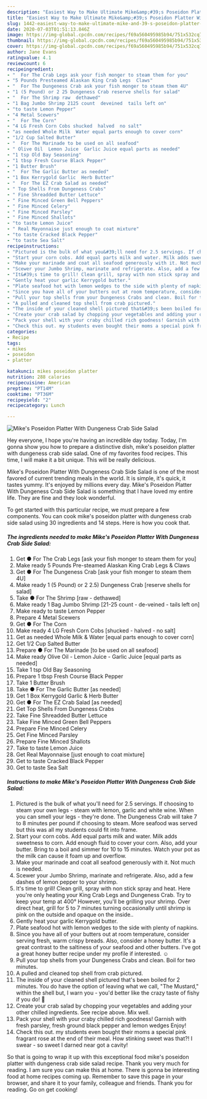 ```yaml
---
description: "Easiest Way to Make Ultimate Mike&amp;#39;s Poseidon Platter With Dungeness Crab Side Salad"
title: "Easiest Way to Make Ultimate Mike&amp;#39;s Poseidon Platter With Dungeness Crab Side Salad"
slug: 1442-easiest-way-to-make-ultimate-mike-and-39-s-poseidon-platter-with-dungeness-crab-side-salad
date: 2020-07-03T01:51:13.846Z
image: https://img-global.cpcdn.com/recipes/f69a560495985b94/751x532cq70/mikes-poseidon-platter-with-dungeness-crab-side-salad-recipe-main-photo.jpg
thumbnail: https://img-global.cpcdn.com/recipes/f69a560495985b94/751x532cq70/mikes-poseidon-platter-with-dungeness-crab-side-salad-recipe-main-photo.jpg
cover: https://img-global.cpcdn.com/recipes/f69a560495985b94/751x532cq70/mikes-poseidon-platter-with-dungeness-crab-side-salad-recipe-main-photo.jpg
author: Jane Evans
ratingvalue: 4.1
reviewcount: 6
recipeingredient:
- "  For The Crab Legs ask your fish monger to steam them for you"
- "5 Pounds Presteamed Alaskan King Crab Legs  Claws"
- "  For The Dungeness Crab ask your fish monger to steam them 4U"
- "1 (5 Pound) or 2 25 Dungeness Crab reserve shells for salad"
- "  For The Shrimp raw  dethawed"
- "1 Bag Jumbo Shrimp 2125 count  deveined  tails left on"
- "to taste Lemon Pepper"
- "4 Metal Scewers"
- "  For The Corn"
- "4 LG Fresh Corn Cobs shucked  halved  no salt"
- "as needed Whole Milk  Water equal parts enough to cover corn"
- "1/2 Cup Salted Butter"
- "  For The Marinade to be used on all seafood"
- " Olive Oil  Lemon Juice  Garlic Juice equal parts as needed"
- "1 tsp Old Bay Seasoning"
- "1 tbsp Fresh Course Black Pepper"
- "1 Butter Brush"
- "  For The Garlic Butter as needed"
- "1 Box Kerrygold Garlic  Herb Butter"
- "  For The EZ Crab Salad as needed"
- " Top Shells From Dungeness Crabs"
- " Fine Shreadded Butter Lettuce"
- " Fine Minced Green Bell Peppers"
- " Fine Minced Celery"
- " Fine Minced Parsley"
- " Fine Minced Shallots"
- "to taste Lemon Juice"
- " Real Mayonnaise just enough to coat mixture"
- "to taste Cracked Black Pepper"
- "to taste Sea Salt"
recipeinstructions:
- "Pictured is the bulk of what you&#39;ll need for 2.5 servings. If choosing to steam your own legs - steam with lemon, garlic and white wine. When you can smell your legs - they&#39;re done. The Dungeness Crab will take 7 to 8 minutes per pound if choosing to steam. More seafood was served but this was all my students could fit into frame."
- "Start your corn cobs. Add equal parts milk and water. Milk adds sweetness to corn. Add enough fluid to cover your corn. Also, add your butter. Bring to a boil and simmer for 10 to 15 minutes. Watch your pot as the milk can cause it foam up and overflow."
- "Make your marinade and coat all seafood generously with it. Not much is needed."
- "Scewer your Jumbo Shrimp, marinate and refrigerate. Also, add a few dashes of lemon pepper to your shrimp."
- "It&#39;s time to grill! Clean grill, spray with non stick spray and heat. Here you&#39;re only heating your King Crab Legs and Dungeness Crab. Try to keep your temp at 400° However, you&#39;ll be grilling your shrimp. Over direct heat, grill for 5 to 7 minutes turning occasionally until shrimp is pink on the outside and opaque on the inside.."
- "Gently heat your garlic Kerrygold butter."
- "Plate seafood hot with lemon wedges to the side with plenty of napkins."
- "Since you have all of your butters out at room temperature, consider serving fresh, warm crispy breads. Also, consider a honey butter. It&#39;s a great contrast to the saltiness of your seafood and other butters. I&#39;ve got a great honey butter recipe under my profile if interested. ☺"
- "Pull your top shells from your Dungeness Crabs and clean. Boil for two minutes."
- "A pulled and cleaned top shell from crab pictured."
- "The inside of your cleaned shell pictured that&#39;s been boiled for 2 minutes. You do have the option of leaving what we call, &#34;The Mustard,&#34; within the shell but, I warn you - you&#39;d better like the crazy taste of fishy if you do! 🐬"
- "Create your crab salad by chopping your vegetables and adding your other chilled ingredients. See recipe above. Mix well."
- "Pack your shell with your craby chilled rich goodness! Garnish with fresh parsley, fresh ground black pepper and lemon wedges Enjoy!"
- "Check this out. my students even bought their moms a special pink fragrant rose at the end of their meal. How stinking sweet was that?! I swear - so sweet I darned near got a cavity!"
categories:
- Recipe
tags:
- mikes
- poseidon
- platter

katakunci: mikes poseidon platter 
nutrition: 288 calories
recipecuisine: American
preptime: "PT14M"
cooktime: "PT36M"
recipeyield: "2"
recipecategory: Lunch

---
```



![Mike&#39;s Poseidon Platter With Dungeness Crab Side Salad](https://img-global.cpcdn.com/recipes/f69a560495985b94/751x532cq70/mikes-poseidon-platter-with-dungeness-crab-side-salad-recipe-main-photo.jpg)

Hey everyone, I hope you're having an incredible day today. Today, I'm gonna show you how to prepare a distinctive dish, mike&#39;s poseidon platter with dungeness crab side salad. One of my favorites food recipes. This time, I will make it a bit unique. This will be really delicious.



Mike&#39;s Poseidon Platter With Dungeness Crab Side Salad is one of the most favored of current trending meals in the world. It is simple, it's quick, it tastes yummy. It's enjoyed by millions every day. Mike&#39;s Poseidon Platter With Dungeness Crab Side Salad is something that I have loved my entire life. They are fine and they look wonderful.


To get started with this particular recipe, we must prepare a few components. You can cook mike&#39;s poseidon platter with dungeness crab side salad using 30 ingredients and 14 steps. Here is how you cook that.

<!--inarticleads1-->

##### The ingredients needed to make Mike&#39;s Poseidon Platter With Dungeness Crab Side Salad:

1. Get  ● For The Crab Legs [ask your fish monger to steam them for you]
1. Make ready 5 Pounds Pre-steamed Alaskan King Crab Legs &amp; Claws
1. Get  ● For The Dungeness Crab [ask your fish monger to steam them 4U]
1. Make ready 1 (5 Pound) or 2 2.5) Dungeness Crab [reserve shells for salad]
1. Take  ● For The Shrimp [raw - dethawed]
1. Make ready 1 Bag Jumbo Shrimp [21-25 count - de-veined - tails left on]
1. Make ready to taste Lemon Pepper
1. Prepare 4 Metal Scewers
1. Get  ● For The Corn
1. Make ready 4 LG Fresh Corn Cobs [shucked - halved - no salt]
1. Get as needed Whole Milk &amp; Water [equal parts enough to cover corn]
1. Get 1/2 Cup Salted Butter
1. Prepare  ● For The Marinade [to be used on all seafood]
1. Make ready  Olive Oil - Lemon Juice - Garlic Juice [equal parts as needed]
1. Take 1 tsp Old Bay Seasoning
1. Prepare 1 tbsp Fresh Course Black Pepper
1. Take 1 Butter Brush
1. Take  ● For The Garlic Butter [as needed]
1. Get 1 Box Kerrygold Garlic &amp; Herb Butter
1. Get  ● For The EZ Crab Salad [as needed]
1. Get  Top Shells From Dungeness Crabs
1. Take  Fine Shreadded Butter Lettuce
1. Take  Fine Minced Green Bell Peppers
1. Prepare  Fine Minced Celery
1. Get  Fine Minced Parsley
1. Prepare  Fine Minced Shallots
1. Take to taste Lemon Juice
1. Get  Real Mayonnaise [just enough to coat mixture]
1. Get to taste Cracked Black Pepper
1. Get to taste Sea Salt




<!--inarticleads2-->

##### Instructions to make Mike&#39;s Poseidon Platter With Dungeness Crab Side Salad:

1. Pictured is the bulk of what you&#39;ll need for 2.5 servings. If choosing to steam your own legs - steam with lemon, garlic and white wine. When you can smell your legs - they&#39;re done. The Dungeness Crab will take 7 to 8 minutes per pound if choosing to steam. More seafood was served but this was all my students could fit into frame.
1. Start your corn cobs. Add equal parts milk and water. Milk adds sweetness to corn. Add enough fluid to cover your corn. Also, add your butter. Bring to a boil and simmer for 10 to 15 minutes. Watch your pot as the milk can cause it foam up and overflow.
1. Make your marinade and coat all seafood generously with it. Not much is needed.
1. Scewer your Jumbo Shrimp, marinate and refrigerate. Also, add a few dashes of lemon pepper to your shrimp.
1. It&#39;s time to grill! Clean grill, spray with non stick spray and heat. Here you&#39;re only heating your King Crab Legs and Dungeness Crab. Try to keep your temp at 400° However, you&#39;ll be grilling your shrimp. Over direct heat, grill for 5 to 7 minutes turning occasionally until shrimp is pink on the outside and opaque on the inside..
1. Gently heat your garlic Kerrygold butter.
1. Plate seafood hot with lemon wedges to the side with plenty of napkins.
1. Since you have all of your butters out at room temperature, consider serving fresh, warm crispy breads. Also, consider a honey butter. It&#39;s a great contrast to the saltiness of your seafood and other butters. I&#39;ve got a great honey butter recipe under my profile if interested. ☺
1. Pull your top shells from your Dungeness Crabs and clean. Boil for two minutes.
1. A pulled and cleaned top shell from crab pictured.
1. The inside of your cleaned shell pictured that&#39;s been boiled for 2 minutes. You do have the option of leaving what we call, &#34;The Mustard,&#34; within the shell but, I warn you - you&#39;d better like the crazy taste of fishy if you do! 🐬
1. Create your crab salad by chopping your vegetables and adding your other chilled ingredients. See recipe above. Mix well.
1. Pack your shell with your craby chilled rich goodness! Garnish with fresh parsley, fresh ground black pepper and lemon wedges Enjoy!
1. Check this out. my students even bought their moms a special pink fragrant rose at the end of their meal. How stinking sweet was that?! I swear - so sweet I darned near got a cavity!




So that is going to wrap it up with this exceptional food mike&#39;s poseidon platter with dungeness crab side salad recipe. Thank you very much for reading. I am sure you can make this at home. There is gonna be interesting food at home recipes coming up. Remember to save this page in your browser, and share it to your family, colleague and friends. Thank you for reading. Go on get cooking!
